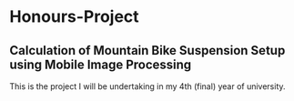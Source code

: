 # Honours-Project
## Calculation of Mountain Bike Suspension Setup using Mobile Image Processing

This is the project I will be undertaking in my 4th (final) year of university.
